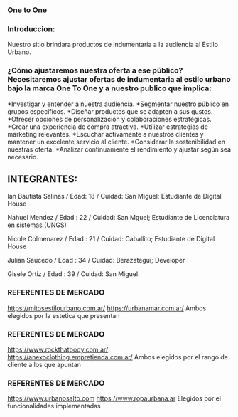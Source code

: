 ### One to One 

###  Introduccion: 
Nuestro sitio brindara  productos de indumentaria a la audiencia al Estilo Urbano.

 
### ¿Cómo ajustaremos nuestra oferta a ese público? Necesitaremos ajustar ofertas de indumentaria al estilo urbano bajo la marca One To One y a nuestro publico que implica: 
 *Investigar y entender a nuestra  audiencia.
 *Segmentar nuestro público en grupos específicos.
 *Diseñar productos que se adapten a sus gustos.
 *Ofrecer opciones de personalización y colaboraciones estratégicas.
 *Crear una experiencia de compra atractiva.
 *Utilizar estrategias de marketing relevantes.
 *Escuchar activamente a nuestros clientes y mantener un excelente servicio al cliente.
 *Considerar la sostenibilidad en nuestras oferta.
 *Analizar continuamente el rendimiento y ajustar según sea necesario.

## INTEGRANTES:
 Ian Bautista Salinas / Edad: 18  / Cuidad: San Miguel;
 Estudiante de Digital House 

 Nahuel Mendez / Edad : 22  / Cuidad: San Mguel; 
 Estudiante de Licenciatura en sistemas (UNGS)

 Nicole Colmenarez / Edad : 21 / Cuidad: Caballito;
 Estudiante de Digital House 

 Julian Saucedo / Edad : 34 / Cuidad: Berazategui;
 Developer 
 
 Gisele Ortiz / Edad : 39 / Cuidad: San Miguel.


### REFERENTES DE MERCADO  
https://mitosestilourbano.com.ar/
https://urbanamar.com.ar/ 
Ambos elegidos por la estetica que presentan

### REFERENTES DE MERCADO
https://www.rockthatbody.com.ar/
https://anexoclothing.empretienda.com.ar/
Ambos elegidos por el rango de cliente a los que apuntan 


### REFERENTES DE MERCADO
https://www.urbanosalto.com
https://www.ropaurbana.ar
Elegidos por el funcionalidades implementadas